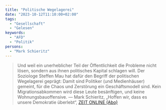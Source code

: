 ```yaml
---
title: "Politische Wegelagerei"
date: "2023-10-12T11:10:00+02:00"
tags:
  - "Gesellschaft"
  - "Gelesen"
keywords:
  - "AFD"
  - "Politik"
persons:
  - "Mark Schieritz"
---
```


> Und weil ein unerheblicher Teil der Öffentlichkeit die Probleme nicht lösen, sondern aus ihnen politisches Kapital schlagen will. Der Soziologe Steffen Mau hat dafür den Begriff der politischen Wegelagerei geprägt: Damit sind Politiker (und Medienhäuser) gemeint, für die Chaos und Zerstörung ein Geschäftsmodell sind. Kein Migrationsabkommen wird diese Leute besänftigen, und keine Wohnungsbauoffensive.
> — Mark Schieritz, „Hoffen wir, dass es unsere Demokratie überlebt“, [ZEIT ONLINE (Abo)](https://www.zeit.de/politik/deutschland/2023-10/afd-ampel-koalition-migration-asylpolitik-5vor8/komplettansicht)
